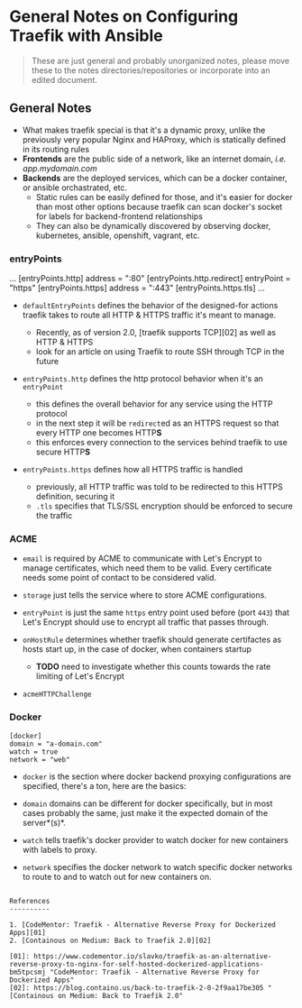 General Notes on Configuring Traefik with Ansible
=================================================

> These are just general and probably unorganized notes, please move these to the notes directories/repositories or incorporate into an edited document.

General Notes
-------------

- What makes traefik special is that it's a dynamic proxy, unlike the previously very popular Nginx and HAProxy, which is statically defined in its routing rules
- **Frontends** are the public side of a network, like an internet domain, *i.e. app.mydomain.com*
- **Backends** are the deployed services, which can be a docker container, or ansible orchastrated, etc.
    - Static rules can be easily defined for those, and it's easier for docker than most other options because traefik can scan docker's socket for labels for backend-frontend relationships
    - They can also be dynamically discovered by observing docker, kubernetes, ansible, openshift, vagrant, etc.

### entryPoints

...
  [entryPoints.http]
    address = ":80"
      [entryPoints.http.redirect]
        entryPoint = "https"
  [entryPoints.https]
    address = ":443"
      [entryPoints.https.tls]
...

- `defaultEntryPoints` defines the behavior of the designed-for actions traefik takes to route all HTTP & HTTPS traffic it's meant to manage.
    - Recently, as of version 2.0, [traefik supports TCP][02] as well as HTTP & HTTPS
    - look for an article on using Traefik to route SSH through TCP in the future

- `entryPoints.http` defines the http protocol behavior when it's an `entryPoint`
  - this defines the overall behavior for any service using the HTTP protocol
  - in the next step it will be `redirect`ed as an HTTPS request so that every HTTP one becomes HTTP**S**
  - this enforces every connection to the services behind traefik to use secure HTTP**S**

- `entryPoints.https` defines how all HTTPS traffic is handled
    - previously, all HTTP traffic was told to be redirected to this HTTPS definition, securing it
    - `.tls` specifies that TLS/SSL encryption should be enforced to secure the traffic

### ACME

- `email` is required by ACME to communicate with Let's Encrypt to manage certificates, which need them to be valid. Every certificate needs some point of contact to be considered valid.

- `storage` just tells the service where to store ACME configurations.

- `entryPoint` is just the same `https` entry point used before (port `443`) that Let's Encrypt should use to encrypt all traffic that passes through.

- `onHostRule` determines whether traefik should generate certifactes as hosts start up, in the case of docker, when containers startup
    - **TODO** need to investigate whether this counts towards the rate limiting of Let's Encrypt

- `acmeHTTPChallenge` 

### Docker

```
[docker]
domain = "a-domain.com"
watch = true
network = "web"
```

- `docker` is the section where docker backend proxying configurations are specified, there's a ton, here are the basics:

- `domain` domains can be different for docker specifically, but in most cases probably the same, just make it the expected domain of the server*(s)*.

- `watch` tells traefik's docker provider to watch docker for new containers with labels to proxy.

- `network` specifies the docker network to watch specific docker networks to route to and to watch out for new containers on.
```

References
----------

1. [CodeMentor: Traefik - Alternative Reverse Proxy for Dockerized Apps][01]
2. [Containous on Medium: Back to Traefik 2.0][02]

[01]: https://www.codementor.io/slavko/traefik-as-an-alternative-reverse-proxy-to-nginx-for-self-hosted-dockerized-applications-bm5tpcsmj "CodeMentor: Traefik - Alternative Reverse Proxy for Dockerized Apps"
[02]: https://blog.containo.us/back-to-traefik-2-0-2f9aa17be305 "[Containous on Medium: Back to Traefik 2.0"
